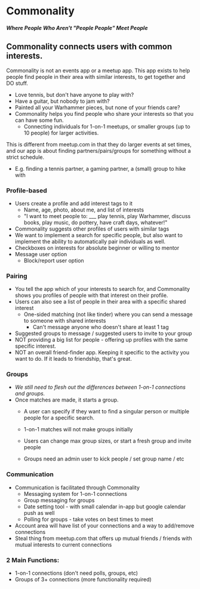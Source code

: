 # Commonality
#### *Where People Who Aren't "People People" Meet People*

## Commonality connects users with common interests.
Commonality is not an events app or a meetup app. This app exists to help people find people in their area with similar interests, to get together and DO stuff.
- Love tennis, but don't have anyone to play with?
- Have a guitar, but nobody to jam with?
- Painted all your Warhammer pieces, but none of your friends care?
- Commonality helps you find people who share your interests so that you can have some fun.
  - Connecting individuals for 1-on-1 meetups, or smaller groups (up to 10 people) for larger activities.

This is different from meetup.com in that they do larger events at set times, and our app is about finding partners/pairs/groups for something without a strict schedule.
- E.g. finding a tennis partner, a gaming partner, a (small) group to hike with

### Profile-based
- Users create a profile and add interest tags to it
  - Name, age, photo, about me, and list of interests
  - "I want to meet people to: ___ play tennis, play Warhammer, discuss books, play music, do pottery, have craft days, whatever!"
- Commonality suggests other profiles of users with similar tags
- We want to implement a search for specific people, but also want to implement the ability to automatically
  pair individuals as well.
- Checkboxes on interests for absolute beginner or willing to mentor
- Message user option
    - Block/report user option

### Pairing
- You tell the app which of your interests to search for, and Commonality shows you profiles of people with that interest on their profile.
- Users can also see a list of people in their area with a specific shared interest
    - One-sided matching (not like tinder) where you can send a message to someone with shared interests
        - Can't message anyone who doesn't share at least 1 tag
- Suggested groups to message / suggested users to invite to your group
- NOT providing a big list for people - offering up profiles with the same specific interest.
- NOT an overall friend-finder app. Keeping it specific to the activity you want to do. If it leads to friendship, that's great.

### Groups
- *We still need to flesh out the differences between 1-on-1 connections and groups.*
- Once matches are made, it starts a group.
    - A user can specify if they want to find a singular person or multiple people for a specific search.
    - 1-on-1 matches will not make groups initially

    - Users can change max group sizes, or start a fresh group and invite people
    - Groups need an admin user to kick people / set group name / etc

### Communication
- Communication is facilitated through Commonality
  - Messaging system for 1-on-1 connections
  - Group messaging for groups
  - Date setting tool - with small calendar in-app but google calendar push as well
  - Polling for groups - take votes on best times to meet
- Account area will have list of your connections and a way to add/remove connections
- Steal thing from meetup.com that offers up mutual friends / friends with mutual interests to current connections

### 2 Main Functions:
- 1-on-1 connections (don't need polls, groups, etc)
- Groups of 3+ connections (more functionality required)
